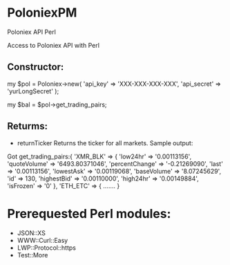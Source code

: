 # PoloniexPM
Poloniex API Perl

Access to Poloniex API with Perl

## Constructor:
my $pol = Poloniex->new(
    'api_key'    => 'XXX-XXX-XXX-XXX',
    'api_secret' => 'yurLongSecret'
);

my $bal = $pol->get_trading_pairs;

## Returms:

- returnTicker
Returns the ticker for all markets. Sample output:

Got get_trading_pairs:{
          'XMR_BLK' => {
                         'low24hr' => '0.00113156',
                         'quoteVolume' => '6493.80371046',
                         'percentChange' => '-0.21269090',
                         'last' => '0.00113156',
                         'lowestAsk' => '0.00119068',
                         'baseVolume' => '8.07245629',
                         'id' => 130,
                         'highestBid' => '0.00110000',
                         'high24hr' => '0.00149884',
                         'isFrozen' => '0'
                       },
          'ETH_ETC' => {
.......
}

# Prerequested Perl modules:
- JSON::XS
- WWW::Curl::Easy
- LWP::Protocol::https
- Test::More
